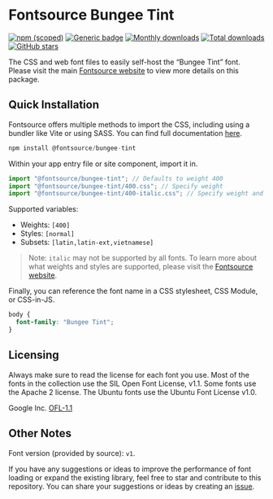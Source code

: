 # Fontsource Bungee Tint

[![npm (scoped)](https://img.shields.io/npm/v/@fontsource/bungee-tint?color=brightgreen)](https://www.npmjs.com/package/@fontsource/bungee-tint) [![Generic badge](https://img.shields.io/badge/fontsource-passing-brightgreen)](https://github.com/fontsource/fontsource) [![Monthly downloads](https://badgen.net/npm/dm/@fontsource/bungee-tint)](https://github.com/fontsource/fontsource) [![Total downloads](https://badgen.net/npm/dt/@fontsource/bungee-tint)](https://github.com/fontsource/fontsource) [![GitHub stars](https://img.shields.io/github/stars/fontsource/fontsource.svg?style=social&label=Star)](https://github.com/fontsource/fontsource/stargazers)

The CSS and web font files to easily self-host the “Bungee Tint” font. Please visit the main [Fontsource website](https://fontsource.org/fonts/bungee-tint) to view more details on this package.

## Quick Installation

Fontsource offers multiple methods to import the CSS, including using a bundler like Vite or using SASS. You can find full documentation [here](https://fontsource.org/docs/getting-started/introduction).

```javascript
npm install @fontsource/bungee-tint
```

Within your app entry file or site component, import it in.

```javascript
import "@fontsource/bungee-tint"; // Defaults to weight 400
import "@fontsource/bungee-tint/400.css"; // Specify weight
import "@fontsource/bungee-tint/400-italic.css"; // Specify weight and style
```

Supported variables:
- Weights: `[400]`
- Styles: `[normal]`
- Subsets: `[latin,latin-ext,vietnamese]`

> Note: `italic` may not be supported by all fonts. To learn more about what weights and styles are supported, please visit the [Fontsource website](https://fontsource.org/fonts/bungee-tint).

Finally, you can reference the font name in a CSS stylesheet, CSS Module, or CSS-in-JS.

```css
body {
  font-family: "Bungee Tint";
}
```

## Licensing
Always make sure to read the license for each font you use. Most of the fonts in the collection use the SIL Open Font License, v1.1. Some fonts use the Apache 2 license. The Ubuntu fonts use the Ubuntu Font License v1.0.

Google Inc.
[OFL-1.1](http://scripts.sil.org/OFL)

## Other Notes
Font version (provided by source): `v1`.

If you have any suggestions or ideas to improve the performance of font loading or expand the existing library, feel free to star and contribute to this repository. You can share your suggestions or ideas by creating an [issue](https://github.com/fontsource/fontsource/issues).
